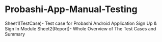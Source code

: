 # Probashi-App-Manual-Testing
Sheet1(TestCase)- Test case for Probashi Android Application Sign Up & Sign In Module
Sheet2(Report)- Whole Overview of The Test Cases and Summary
